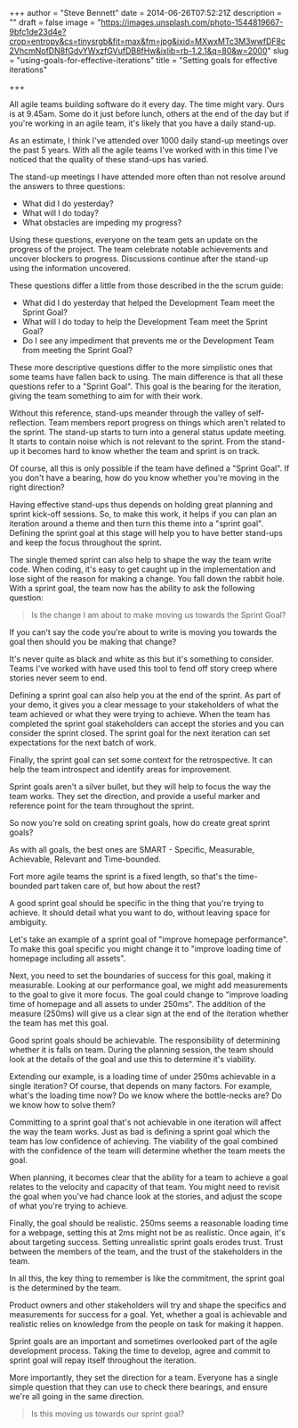 +++
author = "Steve Bennett"
date = 2014-06-26T07:52:21Z
description = ""
draft = false
image = "https://images.unsplash.com/photo-1544819667-9bfc1de23d4e?crop=entropy&cs=tinysrgb&fit=max&fm=jpg&ixid=MXwxMTc3M3wwfDF8c2VhcmNofDN8fGdvYWxzfGVufDB8fHw&ixlib=rb-1.2.1&q=80&w=2000"
slug = "using-goals-for-effective-iterations"
title = "Setting goals for effective iterations"

+++


All agile teams building software do it every day. The time might vary. Ours is at 9.45am. Some do it just before lunch, others at the end of the day but if you're working in an agile team, it's likely that you have a daily stand-up.

As an estimate, I think I've attended over 1000 daily stand-up meetings over the past 5 years. With all the agile teams I've worked with in this time I've noticed that the quality of these stand-ups has varied.

The stand-up meetings I have attended more often than not resolve around the answers to three questions:

- What did I do yesterday?
- What will I do today?
- What obstacles are impeding my progress?

Using these questions, everyone on the team gets an update on the progress of the project. The team celebrate notable achievements and uncover blockers to progress. Discussions continue after the stand-up using the information uncovered.

These questions differ a little from those described in the the scrum guide:

- What did I do yesterday that helped the Development Team meet the Sprint Goal?
- What will I do today to help the Development Team meet the Sprint Goal?
- Do I see any impediment that prevents me or the Development Team from meeting the Sprint Goal?

These more descriptive questions differ to the more simplistic ones that some teams have fallen back to using. The main difference is that all these questions refer to a "Sprint Goal". This goal is the bearing for the iteration, giving the team something to aim for with their work.

Without this reference, stand-ups meander through the valley of self-reflection. Team members report progress on things which aren't related to the sprint. The stand-up starts to turn into a general status update meeting. It starts to contain noise which is not relevant to the sprint. From the stand-up it becomes hard to know whether the team and sprint is on track.

Of course, all this is only possible if the team have defined a "Sprint Goal". If you don't have a bearing, how do you know whether you're moving in the right direction?

Having effective stand-ups thus depends on holding great planning and sprint kick-off sessions. So, to make this work, it helps if you can plan an iteration around a theme and then turn this theme into a "sprint goal". Defining the sprint goal at this stage will help you to have better stand-ups and keep the focus throughout the sprint.

The single themed sprint can also help to shape the way the team write code. When coding, it's easy to get caught up in the implementation and lose sight of the reason for making a change. You fall down the rabbit hole. With a sprint goal, the team now has the ability to ask the following question:

> Is the change I am about to make moving us towards the Sprint Goal?

If you can't say the code you're about to write is moving you towards the goal then should you be making that change?

It's never quite as black and white as this but it's something to consider. Teams I've worked with have used this tool to fend off story creep where stories never seem to end.

Defining a sprint goal can also help you at the end of the sprint. As part of your demo, it gives you a clear message to your stakeholders of what the team achieved or what they were trying to achieve. When the team has completed the sprint goal stakeholders can accept the stories and you can consider the sprint closed. The sprint goal for the next iteration can set expectations for the next batch of work.

Finally, the sprint goal can set some context for the retrospective. It can help the team introspect and identify areas for improvement.

Sprint goals aren't a silver bullet, but they will help to focus the way the team works. They set the direction, and provide a useful marker and reference point for the team throughout the sprint.

So now you're sold on creating sprint goals, how do create great sprint goals?

As with all goals, the best ones are SMART - Specific, Measurable, Achievable, Relevant and Time-bounded.

Fort more agile teams the sprint is a fixed length, so that's the time-bounded part taken care of, but how about the rest?

A good sprint goal should be specific in the thing that you're trying to achieve. It should detail what you want to do, without leaving space for ambiguity.

Let's take an example of a sprint goal of "improve homepage performance". To make this goal specific you might change it to "improve loading time of homepage including all assets".

Next, you need to set the boundaries of success for this goal, making it measurable. Looking at our performance goal, we might add measurements to the goal to give it more focus. The goal could change to "improve loading time of homepage and all assets to under 250ms". The addition of the measure (250ms) will give us a clear sign at the end of the iteration whether the team has met this goal.

Good sprint goals should be achievable. The responsibility of determining whether it is falls on team. During the planning session, the team should look at the details of the goal and use this to determine it's viability.

Extending our example, is a loading time of under 250ms achievable in a single iteration? Of course, that depends on many factors. For example, what's the loading time now? Do we know where the bottle-necks are? Do we know how to solve them?

Committing to a sprint goal that's not achievable in one iteration will affect the way the team works. Just as bad is defining a sprint goal which the team has low confidence of achieving. The viability of the goal combined with the confidence of the team will determine whether the team meets the goal.

When planning, it becomes clear that the ability for a team to achieve a goal relates to the velocity and capacity of that team. You might need to revisit the goal when you've had chance look at the stories, and adjust the scope of what you're trying to achieve.

Finally, the goal should be realistic. 250ms seems a reasonable loading time for a webpage, setting this at 2ms might not be as realistic. Once again, it's about targeting success. Setting unrealistic sprint goals erodes trust. Trust between the members of the team, and the trust of the stakeholders in the team.

In all this, the key thing to remember is like the commitment, the sprint goal is the determined by the team.

Product owners and other stakeholders will try and shape the specifics and measurements for success for a goal. Yet, whether a goal is achievable and realistic relies on knowledge from the people on task for making it happen.

Sprint goals are an important and sometimes overlooked part of the agile development process. Taking the time to develop, agree and commit to sprint goal will repay itself throughout the iteration.

More importantly, they set the direction for a team. Everyone has a single simple question that they can use to check there bearings, and ensure we're all going in the same direction.

> Is this moving us towards our sprint goal?



